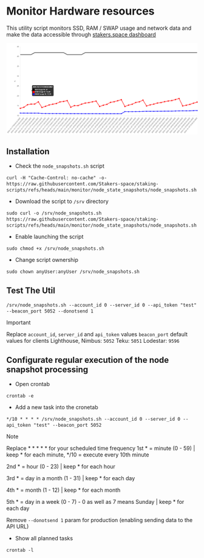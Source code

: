 # Monitor Hardware resources

This utility script monitors SSD, RAM / SWAP usage and network data and make the data accessible through [stakers.space dashboard](https://stakers.space/account)

![Resources usage Chart](https://github.com/Stakers-space/staking-scripts/blob/main/monitor/node_state_snapshots/server-resources-chart.png?raw=true)

## Installation
- Check the `node_snapshots.sh` script
```
curl -H "Cache-Control: no-cache" -o- https://raw.githubusercontent.com/Stakers-space/staking-scripts/refs/heads/main/monitor/node_state_snapshots/node_snapshots.sh
```
- Download the script to `/srv` directory
```
sudo curl -o /srv/node_snapshots.sh https://raw.githubusercontent.com/Stakers-space/staking-scripts/refs/heads/main/monitor/node_state_snapshots/node_snapshots.sh
```
- Enable launching the script
```
sudo chmod +x /srv/node_snapshots.sh
```
- Change script ownership
```
sudo chown anyUser:anyUser /srv/node_snapshots.sh
```

## Test The Util
```
/srv/node_snapshots.sh --account_id 0 --server_id 0 --api_token "test" --beacon_port 5052 --donotsend 1
```
> [!IMPORTANT]
> Replace `account_id`, `server_id` and `api_token` values
> `beacon_port` default values for clients
> Lighthouse, Nimbus: `5052`
> Teku: `5051`
> Lodestar: `9596`

## Configurate regular execution of the node snapshot processing
- Open crontab
```
crontab -e
```
- Add a new task into the cronetab
```
*/10 * * * * /srv/node_snapshots.sh --account_id 0 --server_id 0 --api_token "test" --beacon_port 5052
```
> [!NOTE]  
> Replace * * * * * for your scheduled time frequency
> 1st * = minute (0 - 59) | keep * for each minute, */10 = execute every 10th minute
>
> 2nd * = hour (0 - 23) | keep * for each hour
>
> 3rd * = day in a month (1 - 31) | keep * for each day
>
> 4th * = month (1 - 12) | keep * for each month
>
> 5th * = day in a week (0 - 7) - 0 as well as 7 means Sunday | keep * for each day
>
> Remove `--donotsend 1` param for production (enabling sending data to the API URL)

- Show all planned tasks
```
crontab -l
```